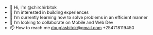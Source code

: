 - 👋 Hi, I’m @chirchirbitok
- 👀 I’m interested in building experiences
- 🌱 I’m currently learning how to solve problems in an efficient manner
- 💞️ I’m looking to collaborate on Mobile and Web Dev
- 📫 How to reach me douglasbitok@gmail.com +254718119450 

<!---
chirchirbitok/chirchirbitok is a ✨ special ✨ repository because its `README.md` (this file) appears on your GitHub profile.
You can click the Preview link to take a look at your changes.
--->
